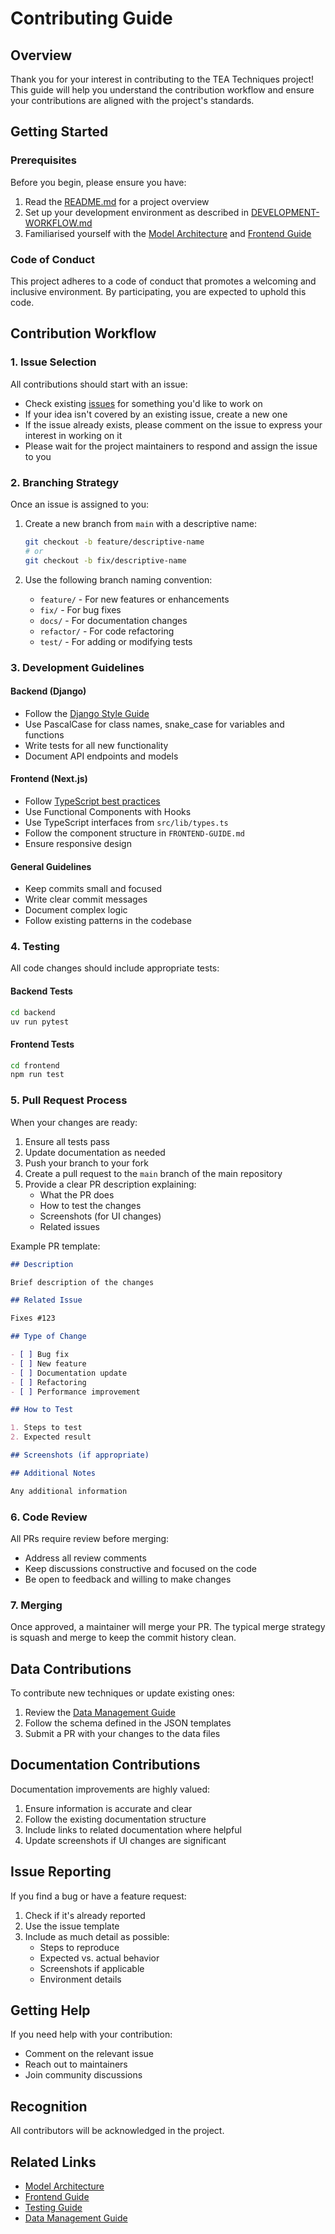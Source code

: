 # Contributing Guide

## Overview

Thank you for your interest in contributing to the TEA Techniques project! This guide will help you understand the contribution workflow and ensure your contributions are aligned with the project's standards.

## Getting Started

### Prerequisites

Before you begin, please ensure you have:

1. Read the [README.md](README.md) for a project overview
2. Set up your development environment as described in [DEVELOPMENT-WORKFLOW.md](docs/DEVELOPMENT-WORKFLOW.md)
3. Familiarised yourself with the [Model Architecture](docs/MODEL-ARCHITECTURE.md) and [Frontend Guide](docs/FRONTEND-GUIDE.md)

### Code of Conduct

This project adheres to a code of conduct that promotes a welcoming and inclusive environment. By participating, you are expected to uphold this code.

## Contribution Workflow

### 1. Issue Selection

All contributions should start with an issue:

- Check existing [issues](https://github.com/chrisdburr/tea-techniques/issues) for something you'd like to work on
- If your idea isn't covered by an existing issue, create a new one
- If the issue already exists, please comment on the issue to express your interest in working on it
- Please wait for the project maintainers to respond and assign the issue to you

### 2. Branching Strategy

Once an issue is assigned to you:

1. Create a new branch from `main` with a descriptive name:

   ```bash
   git checkout -b feature/descriptive-name
   # or
   git checkout -b fix/descriptive-name
   ```

2. Use the following branch naming convention:
   - `feature/` - For new features or enhancements
   - `fix/` - For bug fixes
   - `docs/` - For documentation changes
   - `refactor/` - For code refactoring
   - `test/` - For adding or modifying tests

### 3. Development Guidelines

#### Backend (Django)

- Follow the [Django Style Guide](https://docs.djangoproject.com/en/dev/internals/contributing/writing-code/coding-style/)
- Use PascalCase for class names, snake_case for variables and functions
- Write tests for all new functionality
- Document API endpoints and models

#### Frontend (Next.js)

- Follow [TypeScript best practices](https://www.typescriptlang.org/docs/handbook/declaration-files/do-s-and-don-ts.html)
- Use Functional Components with Hooks
- Use TypeScript interfaces from `src/lib/types.ts`
- Follow the component structure in `FRONTEND-GUIDE.md`
- Ensure responsive design

#### General Guidelines

- Keep commits small and focused
- Write clear commit messages
- Document complex logic
- Follow existing patterns in the codebase

### 4. Testing

All code changes should include appropriate tests:

#### Backend Tests

```bash
cd backend
uv run pytest
```

#### Frontend Tests

```bash
cd frontend
npm run test
```

### 5. Pull Request Process

When your changes are ready:

1. Ensure all tests pass
2. Update documentation as needed
3. Push your branch to your fork
4. Create a pull request to the `main` branch of the main repository
5. Provide a clear PR description explaining:
   - What the PR does
   - How to test the changes
   - Screenshots (for UI changes)
   - Related issues

Example PR template:

```markdown
## Description

Brief description of the changes

## Related Issue

Fixes #123

## Type of Change

- [ ] Bug fix
- [ ] New feature
- [ ] Documentation update
- [ ] Refactoring
- [ ] Performance improvement

## How to Test

1. Steps to test
2. Expected result

## Screenshots (if appropriate)

## Additional Notes

Any additional information
```

### 6. Code Review

All PRs require review before merging:

- Address all review comments
- Keep discussions constructive and focused on the code
- Be open to feedback and willing to make changes

### 7. Merging

Once approved, a maintainer will merge your PR. The typical merge strategy is squash and merge to keep the commit history clean.

## Data Contributions

To contribute new techniques or update existing ones:

1. Review the [Data Management Guide](docs/DATA-MANAGEMENT.md)
2. Follow the schema defined in the JSON templates
3. Submit a PR with your changes to the data files

## Documentation Contributions

Documentation improvements are highly valued:

1. Ensure information is accurate and clear
2. Follow the existing documentation structure
3. Include links to related documentation where helpful
4. Update screenshots if UI changes are significant

## Issue Reporting

If you find a bug or have a feature request:

1. Check if it's already reported
2. Use the issue template
3. Include as much detail as possible:
   - Steps to reproduce
   - Expected vs. actual behavior
   - Screenshots if applicable
   - Environment details

## Getting Help

If you need help with your contribution:

- Comment on the relevant issue
- Reach out to maintainers
- Join community discussions

## Recognition

All contributors will be acknowledged in the project.

<!-- TODO: Add all-contributors support. -->

## Related Links

- [Model Architecture](docs/MODEL-ARCHITECTURE.md)
- [Frontend Guide](docs/FRONTEND-GUIDE.md)
- [Testing Guide](docs/TESTING.md)
- [Data Management Guide](docs/DATA-MANAGEMENT.md)
